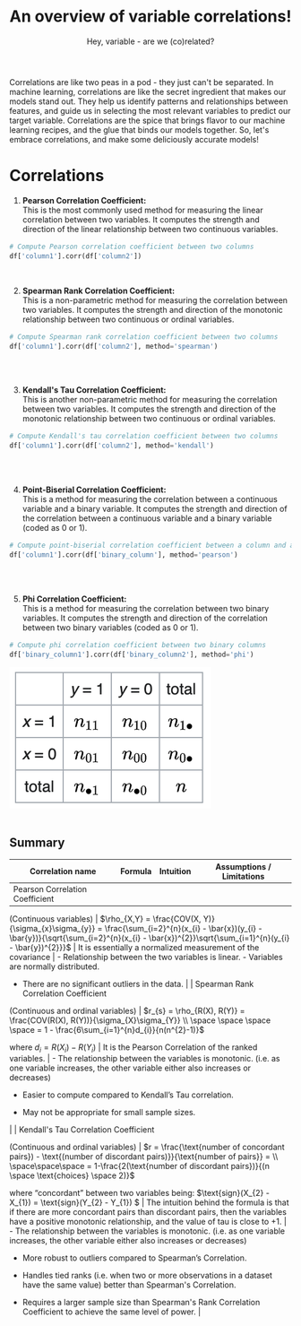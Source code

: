 ﻿---
layout: post
title: An overview of variable correlations!
subtitle: Hey, variable - are we (co)related?
katex: true
image: /img/correlations/small-correlation-and-causation.webp
bigimg: /img/correlations/correlation_big_logo.png
tags: [machine-learning, mathematics, correlation]
---

Correlations are like two peas in a pod - they just can't be separated. In machine learning, correlations are like the secret ingredient that makes our models stand out. They help us identify patterns and relationships between features, and guide us in selecting the most relevant variables to predict our target variable. Correlations are the spice that brings flavor to our machine learning recipes, and the glue that binds our models together. So, let's embrace correlations, and make some deliciously accurate models!

# Correlations

1. **Pearson Correlation Coefficient:** <br>
This is the most commonly used method for measuring the linear correlation between two variables. It computes the strength and direction of the linear relationship between two continuous variables.

```python
# Compute Pearson correlation coefficient between two columns
df['column1'].corr(df['column2'])
```
 <br>


2. **Spearman Rank Correlation Coefficient:** <br>
This is a non-parametric method for measuring the correlation between two variables. It computes the strength and direction of the monotonic relationship between two continuous or ordinal variables.

```python
# Compute Spearman rank correlation coefficient between two columns
df['column1'].corr(df['column2'], method='spearman')
```
<br> <br>


3. **Kendall's Tau Correlation Coefficient:** <br>
This is another non-parametric method for measuring the correlation between two variables. It computes the strength and direction of the monotonic relationship between two continuous or ordinal variables.

```python
# Compute Kendall's tau correlation coefficient between two columns
df['column1'].corr(df['column2'], method='kendall')
```
<br> <br>


4. **Point-Biserial Correlation Coefficient:** <br>
This is a method for measuring the correlation between a continuous variable and a binary variable. It computes the strength and direction of the correlation between a continuous variable and a binary variable (coded as 0 or 1).

```python
# Compute point-biserial correlation coefficient between a column and a binary column
df['column1'].corr(df['binary_column'], method='pearson')
```
<br> <br>


5. **Phi Correlation Coefficient:** <br>
This is a method for measuring the correlation between two binary variables. It computes the strength and direction of the correlation between two binary variables (coded as 0 or 1).

```python
# Compute phi correlation coefficient between two binary columns
df['binary_column1'].corr(df['binary_column2'], method='phi')
```

![](/img/correlations/groups.png)
<br> <br>


## Summary




| Correlation name | Formula | Intuition | Assumptions / Limitations |
| --- | --- | --- | --- |
| Pearson Correlation Coefficient

(Continuous variables) | 
$\rho_{X,Y} = \frac{COV(X, Y)}{\sigma_{x}\sigma_{y}} = \frac{\sum_{i=2}^{n}(x_{i} - \bar{x})(y_{i} - \bar{y})}{\sqrt{\sum_{i=2}^{n}(x_{i} - \bar{x})^{2}}\sqrt{\sum_{i=1}^{n}(y_{i} - \bar{y})^{2}}}$ | It is essentially a normalized measurement of the covariance | - Relationship between the two variables is linear. - Variables are normally distributed.
- There are no significant outliers in the data. |
| Spearman Rank Correlation Coefficient

(Continuous and ordinal variables)
 | 
$r_{s} = \rho_{R(X), R(Y)} = \frac{COV(R(X), R(Y))}{\sigma_{X}\sigma_{Y}} \\ \space \space \space \space = 1 - \frac{6\sum_{i=1}^{n}d_{i}}{n(n^{2}-1)}$ 

where $d_{i} = R(X_{i}) - R(Y_{i})$ | It is the Pearson Correlation of the ranked variables. | - The relationship between the variables is monotonic.
(i.e. as one variable increases, the other variable either also increases or decreases)

- Easier to compute compared to Kendall’s Tau correlation.

- May not be appropriate for small sample sizes.

 |
| Kendall's Tau Correlation Coefficient

(Continuous and ordinal variables) | $r = \frac{\text{number of concordant pairs}) - \text{(number of discordant pairs)}}{\text{number of pairs}} = \\ \space\space\space = 1-\frac{2(\text{number of discordant pairs})}{(n \space \text{choices} \space 2)}$

where “concordant” between two variables being:
$\text{sign}(X_{2} - X_{1}) = \text{sign}(Y_{2} - Y_{1}) $ | The intuition behind the formula is that if there are more concordant pairs than discordant pairs, then the variables have a positive monotonic relationship, and the value of tau is close to +1. | - The relationship between the variables is monotonic.
(i.e. as one variable increases, the other variable either also increases or decreases)

- More robust to outliers compared to Spearman’s Correlation.

- Handles tied ranks (i.e. when two or more observations in a dataset have the same value) better than Spearman's Correlation.

- Requires a larger sample size than Spearman's Rank Correlation Coefficient to achieve the same level of power. |
